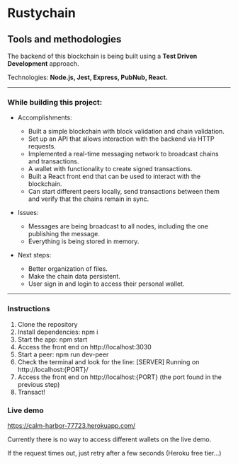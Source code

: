 # Rustychain

## Tools and methodologies

The backend of this blockchain is being built using a **Test Driven Development** approach.

Technologies: **Node.js, Jest, Express, PubNub, React.**

<hr>

### While building this project:

- Accomplishments:

  - Built a simple blockchain with block validation and chain validation.
  - Set up an API that allows interaction with the backend via HTTP requests.
  - Implemented a real-time messaging network to broadcast chains and transactions.
  - A wallet with functionality to create signed transactions.
  - Built a React front end that can be used to interact with the blockchain.
  - Can start different peers locally, send transactions between them and verify that the chains remain in sync.

- Issues:

  - Messages are being broadcast to all nodes, including the one publishing the message.
  - Everything is being stored in memory.

- Next steps:
  - Better organization of files.
  - Make the chain data persistent.
  - User sign in and login to access their personal wallet.

<hr>

### Instructions

1. Clone the repository
2. Install dependencies: npm i
3. Start the app: npm start
4. Access the front end on http://localhost:3030
5. Start a peer: npm run dev-peer
6. Check the terminal and look for the line: [SERVER] Running on http://localhost:{PORT}/
7. Access the front end on http://localhost:{PORT} (the port found in the previous step)
8. Transact!

### Live demo

https://calm-harbor-77723.herokuapp.com/

Currently there is no way to access different wallets on the live demo.

If the request times out, just retry after a few seconds (Heroku free tier...)
